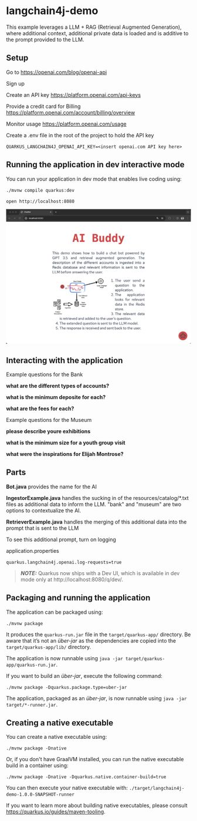# langchain4j-demo

This example leverages a LLM + RAG (Retrieval Augmented Generation), where additional context, additional private data is loaded and is additive to the prompt provided to the LLM.

## Setup

Go to https://openai.com/blog/openai-api

Sign up

Create an API key https://platform.openai.com/api-keys

Provide a credit card for Billing https://platform.openai.com/account/billing/overview

Monitor usage https://platform.openai.com/usage

Create a .env file in the root of the project to hold the API key

```
QUARKUS_LANGCHAIN4J_OPENAI_API_KEY=<insert openai.com API key here>
```

## Running the application in dev interactive mode
You can run your application in dev mode that enables live coding using:
```shell script
./mvnw compile quarkus:dev
```

```
open http://localhost:8080
```

![AI Buddy](./readme-images/main-screen.png)

## Interacting with the application

Example questions for the Bank

**what are the different types of accounts?**

**what is the minimum deposite for each?**

**what are the fees for each?**

Example questions for the Museum

**please describe youre exhibitions**

**what is the minimum size for a youth group visit**

**what were the inspirations for Elijah Montrose?**

## Parts

**Bot.java** provides the name for the AI

**IngestorExample.java** handles the sucking in of the resources/catalog/*.txt files as additional data to inform the LLM.  "bank" and "museum" are two options to contextualize the AI.

**RetrieverExample.java** handles the merging of this additional data into the prompt that is sent to the LLM

To see this additional prompt, turn on logging 

application.properties

```
quarkus.langchain4j.openai.log-requests=true
```



> **_NOTE:_**  Quarkus now ships with a Dev UI, which is available in dev mode only at http://localhost:8080/q/dev/.

## Packaging and running the application

The application can be packaged using:
```shell script
./mvnw package
```
It produces the `quarkus-run.jar` file in the `target/quarkus-app/` directory.
Be aware that it’s not an _über-jar_ as the dependencies are copied into the `target/quarkus-app/lib/` directory.

The application is now runnable using `java -jar target/quarkus-app/quarkus-run.jar`.

If you want to build an _über-jar_, execute the following command:
```shell script
./mvnw package -Dquarkus.package.type=uber-jar
```

The application, packaged as an _über-jar_, is now runnable using `java -jar target/*-runner.jar`.

## Creating a native executable

You can create a native executable using: 
```shell script
./mvnw package -Dnative
```

Or, if you don't have GraalVM installed, you can run the native executable build in a container using: 
```shell script
./mvnw package -Dnative -Dquarkus.native.container-build=true
```

You can then execute your native executable with: `./target/langchain4j-demo-1.0.0-SNAPSHOT-runner`

If you want to learn more about building native executables, please consult https://quarkus.io/guides/maven-tooling.

